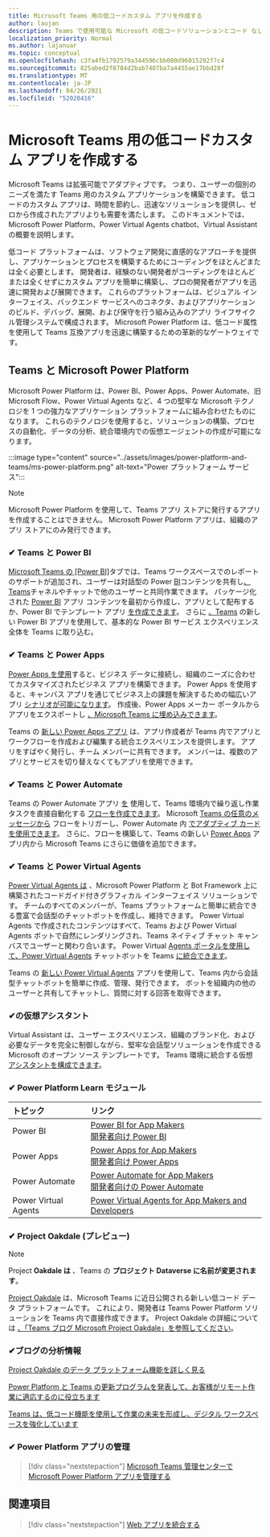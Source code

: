 ```yaml
---
title: Microsoft Teams 用の低コードカスタム アプリを作成する
author: laujan
description: Teams で使用可能な Microsoft の低コードソリューションとコード なしソリューションの詳細
localization_priority: Normal
ms.author: lajanuar
ms.topic: conceptual
ms.openlocfilehash: c3fa4fb1792579a344596cbb080d96015292f7c4
ms.sourcegitcommit: 825abed2f8784d2bab7407ba7a4455ae17bbd28f
ms.translationtype: MT
ms.contentlocale: ja-JP
ms.lasthandoff: 04/26/2021
ms.locfileid: "52020416"
---
```

# <a name="create-low-code-custom-apps-for-microsoft-teams"></a>Microsoft Teams 用の低コードカスタム アプリを作成する

Microsoft Teams は拡張可能でアダプティブです。 つまり、ユーザーの個別のニーズを満たす Teams 用のカスタム アプリケーションを構築できます。 低コードのカスタム アプリは、時間を節約し、迅速なソリューションを提供し、ゼロから作成されたアプリよりも需要を満たします。 このドキュメントでは、Microsoft Power Platform、Power Virtual Agents chatbot、Virtual Assistant の概要を説明します。

低コード プラットフォームは、ソフトウェア開発に直感的なアプローチを提供し、アプリケーションとプロセスを構築するためにコーディングをほとんどまたは全く必要とします。 開発者は、経験のない開発者がコーディングをほとんどまたは全くせずにカスタム アプリを簡単に構築し、プロの開発者がアプリを迅速に開発および展開できます。 これらのプラットフォームは、ビジュアル インターフェイス、バックエンド サービスへのコネクタ、およびアプリケーションのビルド、デバッグ、展開、および保守を行う組み込みのアプリ ライフサイクル管理システムで構成されます。 Microsoft Power Platform は、低コード属性を使用して Teams 互換アプリを迅速に構築するための革新的なゲートウェイです。

## <a name="teams-and-microsoft-power-platform"></a>Teams と Microsoft Power Platform

Microsoft Power Platform は、Power BI、Power Apps、Power Automate、旧 Microsoft Flow、Power Virtual Agents など、4 つの堅牢な Microsoft テクノロジを 1 つの強力なアプリケーション プラットフォームに組み合わせたものになります。 これらのテクノロジを使用すると、ソリューションの構築、プロセスの自動化、データの分析、統合環境内での仮想エージェントの作成が可能になります。

:::image type="content" source="../assets/images/power-platform-and-teams/ms-power-platform.png" alt-text="Power プラットフォーム サービス":::

> [!NOTE]
> Microsoft Power Platform を使用して、Teams アプリ ストアに発行するアプリを作成することはできません。 Microsoft Power Platform アプリは、組織のアプリ ストアにのみ発行できます。

### <a name="-teams-and-power-bi"></a>✔ Teams と Power BI

[Microsoft Teams の [Power BI]](https://powerbi.microsoft.com/blog/announcing-new-power-bi-tab-for-microsoft-teams/)タブでは、Teams ワークスペースでのレポートのサポートが追加され、ユーザーは対話型の Power [BI](/power-bi/collaborate-share/service-embed-report-microsoft-teams)コンテンツを共有し[、Teams](/power-bi/collaborate-share/service-collaborate-microsoft-teams)チャネルやチャットで他のユーザーと共同作業できます。 パッケージ化された [Power BI](/power-bi/collaborate-share/service-create-distribute-apps) アプリ コンテンツを最初から作成し、アプリとして配布するか、Power BI でテンプレート アプリ [を作成できます](/connect-data/service-template-apps-create)。 さらに [、Teams](https://go.microsoft.com/fwlink/?linkid=2143643) の新しい Power BI アプリを使用して、基本的な Power BI サービス エクスペリエンス全体を Teams に取り込む。

### <a name="-teams-and-power-apps"></a>✔ Teams と Power Apps

[Power Apps を使用](/powerapps/powerapps-overview)すると、ビジネス データに接続し、組織のニーズに合わせてカスタマイズされたビジネス アプリを構築できます。  Power Apps を使用すると、キャンバス アプリを通じてビジネス上の課題を解決するための幅広いアプリ [シナリオが可能になります](/powerapps/maker/#canvas-apps)。 作成後、Power Apps メーカー ポータルからアプリをエクスポートし [、Microsoft Teams に埋め込みできます](/power-platform/admin/embed-app-teams)。

Teams の [新しい Power Apps アプリ](https://go.microsoft.com/fwlink/?linkid=2143374) は、アプリ作成者が Teams 内でアプリとワークフローを作成および編集する統合エクスペリエンスを提供します。 アプリをすばやく発行し、チーム メンバーに共有できます。 メンバーは、複数のアプリとサービスを切り替えなくてもアプリを使用できます。

### <a name="-teams-and-power-automate"></a>✔ Teams と Power Automate

Teams の Power Automate アプリ [を](https://flow.microsoft.com/connectors/shared_teams/microsoft-teams/) 使用して、Teams 環境内で繰り返し作業タスクを直接自動化する [フローを作成できます](/power-automate/flows-teams)。 Microsoft [Teams の任意のメッセージから](/power-automate/trigger-flow-teams-message) フローをトリガーし、Power Automate 内 [でアダプティブ カードを使用できます](/power-automate/create-adaptive-cards)。 さらに、フローを構築して、Teams の新しい [Power Apps](https://go.microsoft.com/fwlink/?linkid=2143539) アプリ内から Microsoft Teams にさらに価値を追加できます。

### <a name="-teams-and-power-virtual-agents"></a>✔ Teams と Power Virtual Agents

[Power Virtual Agents は](/power-virtual-agents/fundamentals-what-is-power-virtual-agents) 、Microsoft Power Platform と Bot Framework 上に構築されたコードガイド付きグラフィカル インターフェイス ソリューションです。 チームのすべてのメンバーが、Teams プラットフォームと簡単に統合できる豊富で会話型のチャットボットを作成し、維持できます。 Power Virtual Agents で作成されたコンテンツはすべて、Teams および Power Virtual Agents ボットで自然にレンダリングされ、Teams ネイティブ チャット キャンバスでユーザーと関わり合います。 Power Virtual [Agents ポータルを使用して、Power Virtual Agents](/power-virtual-agents/publication-add-bot-to-microsoft-teams) チャットボットを Teams [に統合できます](https://powervirtualagents.microsoft.com)。

Teams の [新しい Power Virtual Agents](https://aka.ms/pva-teams-docs) アプリを使用して、Teams 内から会話型チャットボットを簡単に作成、管理、発行できます。 ボットを組織内の他のユーザーと共有してチャットし、質問に対する回答を取得できます。

### <a name="-virtual-assistant-for-teams"></a>✔の仮想アシスタント

Virtual Assistant は、ユーザー エクスペリエンス、組織のブランド化、および必要なデータを完全に制御しながら、堅牢な会話型ソリューションを作成できる Microsoft のオープン ソース テンプレートです。 Teams 環境に統合する仮想 [アシスタントを構成できます](https://microsoft.github.io/botframework-solutions/clients-and-channels/tutorials/enable-teams/1-intro)。 

### <a name="-power-platform-learn-modules"></a>✔ Power Platform Learn モジュール

|  トピック  |  リンク  |
|:---------|:----------------------|
|Power BI|[Power BI for App Makers](/learn/browse/?expanded=power-platform&products=power-bi&roles=maker)</br>[開発者向け Power BI](/learn/browse/?expanded=power-platform&products=power-bi&roles=developer)|
|Power Apps|[Power Apps for App Makers](/learn/browse/?products=power-apps&roles=maker)</br>[開発者向け Power Apps](/learn/browse/?products=power-apps)|
|Power Automate|[Power Automate for App Makers](/learn/browse/?expanded=power-platform&products=power-automate&roles=maker)</br>[開発者向けの Power Automate](/learn/browse/?expanded=power-platform&products=power-automate&roles=developer)|
|Power Virtual Agents|[Power Virtual Agents for App Makers and Developers](/learn/browse/?products=power-virtual-agents&expanded=power-platform&roles=maker)|

### <a name="-project-oakdale-preview"></a>✔ Project Oakdale (プレビュー)

> [!NOTE]
> Project **Oakdale は** 、Teams の **プロジェクト Dataverse に名前が変更されます**。

[Project Oakdale](https://techcommunity.microsoft.com/t5/microsoft-teams-blog/teams-is-shaping-the-future-of-work-with-low-code-features-to/ba-p/1507180
) は、Microsoft Teams に近日公開される新しい低コード データ プラットフォームです。 これにより、開発者は Teams Power Platform ソリューションを Teams 内で直接作成できます。 Project Oakdale の詳細については [、「Teams ブログ Microsoft Project Oakdale」を参照してください](https://powerapps.microsoft.com/blog/introducing-project-oakdale-a-new-low-code-data-platform-for-microsoft-teams)。

### <a name="-microsoft-blog-insights"></a>✔ブログの分析情報

[Project Oakdale のデータ プラットフォーム機能を詳しく見る](https://powerapps.microsoft.com/blog/a-closer-look-at-data-platform-capabilities-in-project-oakdale/)

[Power Platform と Teams の更新プログラムを発表して、お客様がリモート作業に適応するのに役立ちます](https://cloudblogs.microsoft.com/powerplatform/2020/05/19/announcing-power-platform-and-teams-updates-to-help-customers-adapt-to-remote-work/)

[Teams は、低コード機能を使用して作業の未来を形成し、デジタル ワークスペースを強化しています](https://techcommunity.microsoft.com/t5/microsoft-teams-blog/teams-is-shaping-the-future-of-work-with-low-code-features-to/ba-p/1507180)

### <a name="-managing-power-platform-apps"></a>✔ Power Platform アプリの管理

> [!div class="nextstepaction"]
> [Microsoft Teams 管理センターで Microsoft Power Platform アプリを管理する](/microsoftteams/manage-power-platform-apps)

## <a name="see-also"></a>関連項目

> [!div class="nextstepaction"]
> [Web アプリを統合する](~/samples/integrate-web-apps-overview.md)